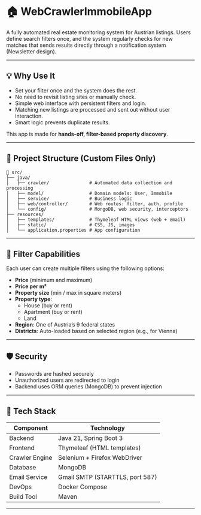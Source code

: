 
# 🏠 WebCrawlerImmobileApp

A fully automated real estate monitoring system for Austrian listings. Users define search filters once, and the system regularly checks for new matches that sends results directly through a notification system (Newsletter design). 

---
## 💡 Why Use It

- Set your filter once and the system does the rest.
- No need to revisit listing sites or manually check.
- Simple web interface with persistent filters and login.
- Matching new listings are processed and sent out without user interaction.
- Smart logic prevents duplicate results.

This app is made for **hands-off, filter-based property discovery**.


---

## 📁 Project Structure (Custom Files Only)

```
📁 src/
├── java/
│   ├── crawler/               # Automated data collection and processing
│   ├── model/                 # Domain models: User, Immobile
│   ├── service/               # Business logic
│   ├── web/controller/        # Web routes: filter, auth, profile
│   └── config/                # MongoDB, web security, interceptors
├── resources/
│   ├── templates/             # Thymeleaf HTML views (web + email)
│   ├── static/                # CSS, JS, images
│   └── application.properties # App configuration
```

---

## 🎯 Filter Capabilities

Each user can create multiple filters using the following options:

- **Price** (minimum and maximum)
- **Price per m²**
- **Property size** (min / max in square meters)
- **Property type**:
  - House (buy or rent)
  - Apartment (buy or rent)
  - Land
- **Region**: One of Austria’s 9 federal states
- **Districts**: Auto-loaded based on selected region (e.g., for Vienna)
---

## 🛡 Security

- Passwords are hashed securely
- Unauthorized users are redirected to login
- Backend uses ORM queries (MongoDB) to prevent injection

---

## 🧰 Tech Stack

| Component      | Technology                     |
|----------------|--------------------------------|
| Backend        | Java 21, Spring Boot 3         |
| Frontend       | Thymeleaf (HTML templates)     |
| Crawler Engine | Selenium + Firefox WebDriver   |
| Database       | MongoDB                        |
| Email Service  | Gmail SMTP (STARTTLS, port 587)|
| DevOps         | Docker Compose                 |
| Build Tool     | Maven                          |
---------------------------------------------------




